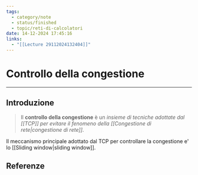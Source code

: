 ```yaml
---
tags:
  - category/note
  - status/finished
  - topic/reti-di-calcolatori
date: 14-12-2024 17:45:16
links:
  - "[[Lecture 29112024132404]]"
---
```

# Controllo della congestione
---
## Introduzione
> Il **controllo della congestione** è un _insieme di tecniche adottate dal [[TCP]] per evitare il fenomeno della [[Congestione di rete|congestione di rete]]_.

Il meccanismo principale adottato dal TCP per controllare la congestione e' lo [[Sliding window|sliding window]].
## Referenze